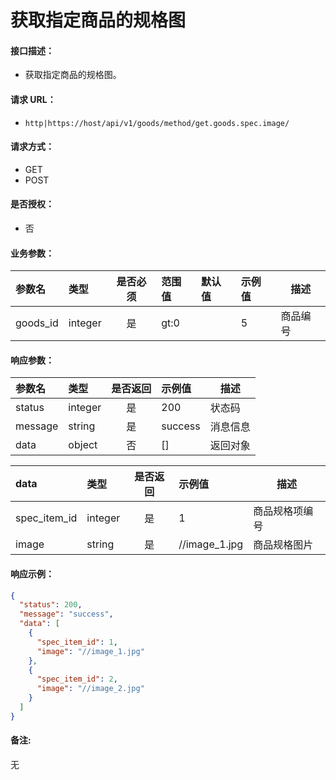 # 获取指定商品的规格图

#### 接口描述：
- 获取指定商品的规格图。

#### 请求 URL：
- `http|https://host/api/v1/goods/method/get.goods.spec.image/`

#### 请求方式：
- GET
- POST

#### 是否授权：
- 否

#### 业务参数：
|参数名|类型|是否必须|范围值|默认值|示例值|描述|
|:----|:---|:---:|:-----|:-----|:-----|-----|
|goods_id |integer |是 |gt:0 | |5 |商品编号 |

#### 响应参数：
|参数名|类型|是否返回|示例值|描述|
|:-----|:-----|:---:|:-----|-----|
|status |integer |是 |200 |状态码 |
|message |string |是 |success |消息信息 |
|data |object |否 |[] |返回对象 |

|data|类型|是否返回|示例值|描述|
|:-----|:-----|:---:|:-----|-----|
|spec_item_id |integer |是 |1 |商品规格项编号 |
|image |string |是 |//image_1.jpg |商品规格图片 |

#### 响应示例：
```json
{
  "status": 200,
  "message": "success",
  "data": [
    {
      "spec_item_id": 1,
      "image": "//image_1.jpg"
    },
    {
      "spec_item_id": 2,
      "image": "//image_2.jpg"
    }
  ]
}
```

#### 备注:
无